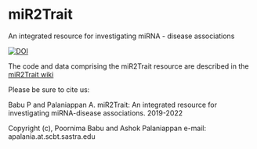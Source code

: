 # miR2Trait
An integrated resource for investigating miRNA - disease associations

[![DOI](https://zenodo.org/badge/192518665.svg)](https://zenodo.org/badge/latestdoi/192518665)

The code and data comprising the miR2Trait resource are described in the [miR2Trait wiki](https://github.com/miR2Trait/miR2Trait/wiki)

Please be sure to cite us:

Babu P and Palaniappan A. miR2Trait: An integrated resource for investigating miRNA-disease associations. 2019-2022

Copyright (c), Poornima Babu and Ashok Palaniappan
e-mail: apalania.at.scbt.sastra.edu
